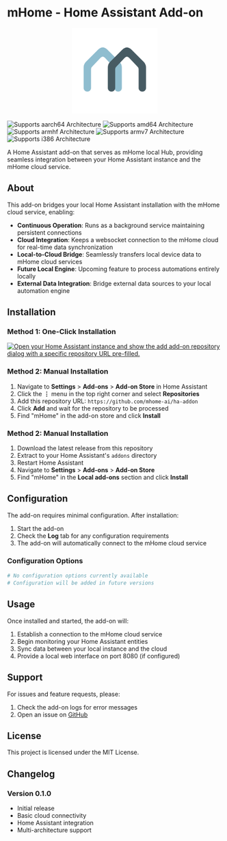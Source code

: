 # mHome - Home Assistant Add-on

<p align="center">
  <img src="logo.png" alt="mHome Logo" width="200">
</p>

![Supports aarch64 Architecture][aarch64-shield]
![Supports amd64 Architecture][amd64-shield]
![Supports armhf Architecture][armhf-shield]
![Supports armv7 Architecture][armv7-shield]
![Supports i386 Architecture][i386-shield]

A Home Assistant add-on that serves as mHome local Hub, providing seamless integration between your Home Assistant instance and the mHome cloud service.

## About

This add-on bridges your local Home Assistant installation with the mHome cloud service, enabling:

- **Continuous Operation**: Runs as a background service maintaining persistent connections
- **Cloud Integration**: Keeps a websocket connection to the mHome cloud for real-time data synchronization
- **Local-to-Cloud Bridge**: Seamlessly transfers local device data to mHome cloud services
- **Future Local Engine**: Upcoming feature to process automations entirely locally
- **External Data Integration**: Bridge external data sources to your local automation engine

## Installation

### Method 1: One-Click Installation

[![Open your Home Assistant instance and show the add add-on repository dialog with a specific repository URL pre-filled.](https://my.home-assistant.io/badges/supervisor_add_addon_repository.svg)](https://my.home-assistant.io/redirect/supervisor_add_addon_repository/?repository_url=https%3A%2F%2Fgithub.com%2Fmhome-ai%2Fha-addon)

### Method 2: Manual Installation

1. Navigate to **Settings** > **Add-ons** > **Add-on Store** in Home Assistant
2. Click the **⋮** menu in the top right corner and select **Repositories**
3. Add this repository URL: `https://github.com/mhome-ai/ha-addon`
4. Click **Add** and wait for the repository to be processed
5. Find "mHome" in the add-on store and click **Install**

### Method 2: Manual Installation

1. Download the latest release from this repository
2. Extract to your Home Assistant's `addons` directory
3. Restart Home Assistant
4. Navigate to **Settings** > **Add-ons** > **Add-on Store**
5. Find "mHome" in the **Local add-ons** section and click **Install**

## Configuration

The add-on requires minimal configuration. After installation:

1. Start the add-on
2. Check the **Log** tab for any configuration requirements
3. The add-on will automatically connect to the mHome cloud service

### Configuration Options

```yaml
# No configuration options currently available
# Configuration will be added in future versions
```

## Usage

Once installed and started, the add-on will:

1. Establish a connection to the mHome cloud service
2. Begin monitoring your Home Assistant entities
3. Sync data between your local instance and the cloud
4. Provide a local web interface on port 8080 (if configured)

## Support

For issues and feature requests, please:

1. Check the add-on logs for error messages
2. Open an issue on [GitHub](https://github.com/mhome-ai/ha-addon/issues)

## License

This project is licensed under the MIT License.

## Changelog

### Version 0.1.0
- Initial release
- Basic cloud connectivity
- Home Assistant integration
- Multi-architecture support

[aarch64-shield]: https://img.shields.io/badge/aarch64-yes-green.svg
[amd64-shield]: https://img.shields.io/badge/amd64-yes-green.svg
[armhf-shield]: https://img.shields.io/badge/armhf-yes-green.svg
[armv7-shield]: https://img.shields.io/badge/armv7-yes-green.svg
[i386-shield]: https://img.shields.io/badge/i386-yes-green.svg 